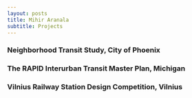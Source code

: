 ```yaml
---
layout: posts
title: Mihir Aranala
subtitle: Projects
---
```



### Neighborhood Transit Study, City of Phoenix


### The RAPID Interurban Transit Master Plan, Michigan


### Vilnius Railway Station Design Competition, Vilnius
